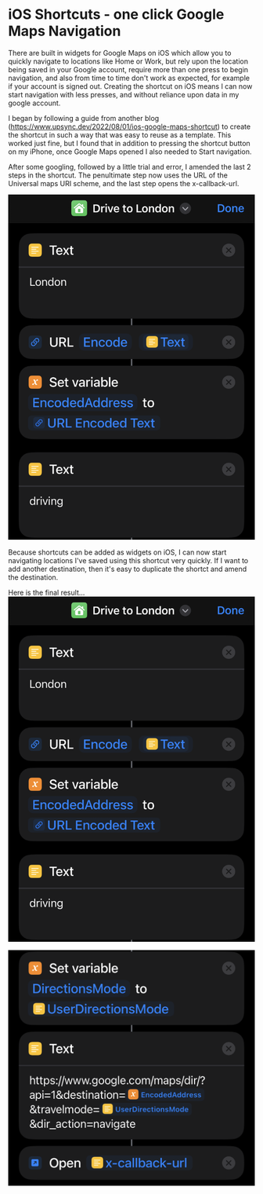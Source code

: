 # iOS Shortcuts - one click Google Maps Navigation

There are built in widgets for Google Maps on iOS which allow you to quickly navigate to locations like Home or Work, but rely upon the location being saved in your Google account, require more than one press to begin navigation, and also from time to time don't work as expected, for example if your account is signed out. Creating the shortcut on iOS means I can now start navigation with less presses, and without reliance upon data in my google account.

I began by following a guide from another blog (https://www.upsync.dev/2022/08/01/ios-google-maps-shortcut) to create the shortcut in such a way that was easy to reuse as a template. This worked just fine, but I found that in addition to pressing the shortcut button on my iPhone, once Google Maps opened I also needed to Start navigation.

After some googling, followed by a little trial and error, I amended the last 2 steps in the shortcut. The penultimate step now uses the URL of the Universal maps URI scheme, and the last step opens the x-callback-url.

<img title="a title" alt="Alt text" src="https://github.com/mkeeves/mkeeves.github.io_images/blob/main/2024-09-11-ios-shortcuts-google-nav-1-click/1.png">

Because shortcuts can be added as widgets on iOS, I can now start navigating locations I've saved using this shortcut very quickly. If I want to add another destination, then it's easy to duplicate the shortct and amend the destination.

Here is the final result...
![Pic 1](https://github.com/mkeeves/mkeeves.github.io_images/blob/main/2024-09-11-ios-shortcuts-google-nav-1-click/1.png "")

![Pic 2](https://github.com/mkeeves/mkeeves.github.io_images/blob/main/2024-09-11-ios-shortcuts-google-nav-1-click/2.png "")

